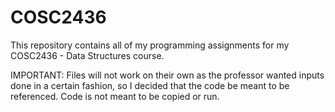 # COSC2436
This repository contains all of my programming assignments for my COSC2436 - Data Structures course. 

IMPORTANT: Files will not work on their own as the professor wanted inputs done in a certain fashion, so I decided that the code be meant to be referenced. Code is not meant to be copied or run.
